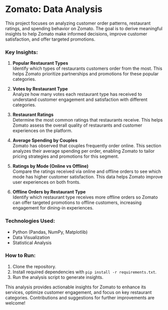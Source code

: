 # Zomato: Data Analysis

This project focuses on analyzing customer order patterns, restaurant ratings, and spending behavior on Zomato. The goal is to derive meaningful insights to help Zomato make informed decisions, improve customer satisfaction, and offer targeted promotions.

### Key Insights:

1. **Popular Restaurant Types**  
   Identify which types of restaurants customers order from the most. This helps Zomato prioritize partnerships and promotions for these popular categories.

2. **Votes by Restaurant Type**  
   Analyze how many votes each restaurant type has received to understand customer engagement and satisfaction with different categories.

3. **Restaurant Ratings**  
   Determine the most common ratings that restaurants receive. This helps Zomato assess the overall quality of restaurants and customer experiences on the platform.

4. **Average Spending by Couples**  
   Zomato has observed that couples frequently order online. This section analyzes their average spending per order, enabling Zomato to tailor pricing strategies and promotions for this segment.

5. **Ratings by Mode (Online vs Offline)**  
   Compare the ratings received via online and offline orders to see which mode has higher customer satisfaction. This data helps Zomato improve user experiences on both fronts.

6. **Offline Orders by Restaurant Type**  
   Identify which restaurant type receives more offline orders so Zomato can offer targeted promotions to offline customers, increasing engagement for dining-in experiences.

### Technologies Used:
- Python (Pandas, NumPy, Matplotlib)
- Data Visualization
- Statistical Analysis

### How to Run:
1. Clone the repository.
2. Install required dependencies with `pip install -r requirements.txt`.
3. Run the analysis script to generate insights.

This analysis provides actionable insights for Zomato to enhance its services, optimize customer engagement, and focus on key restaurant categories. Contributions and suggestions for further improvements are welcome!
